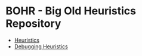 
# BOHR - Big Old Heuristics Repository

* [Heuristics](Heuristics.md)
* [Debugging Heuristics](DebuggingHeuristics.md)
